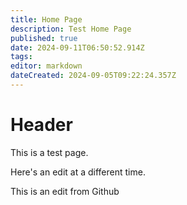 ```yaml
---
title: Home Page
description: Test Home Page
published: true
date: 2024-09-11T06:50:52.914Z
tags: 
editor: markdown
dateCreated: 2024-09-05T09:22:24.357Z
---
```


# Header

This is a test page.

Here's an edit at a different time.

This is an edit from Github
